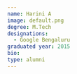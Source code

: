 ```yaml
---
name: Harini A
image: default.png
degree: M.Tech 
designations: 
  - Google Bengaluru
graduated year: 2015
bio:
type: alumni
---
```

